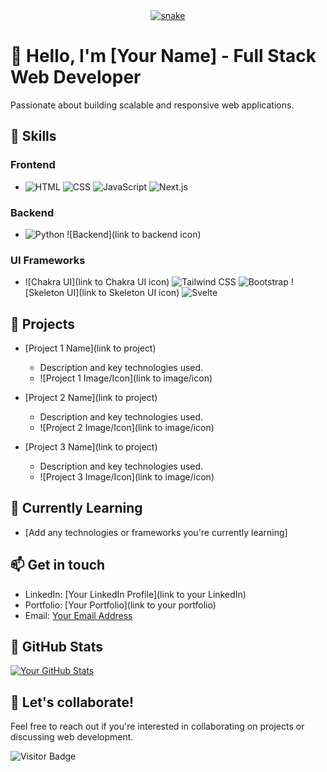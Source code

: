 <div align="center">
  <a href="https://github.com/Inferno-Dev-69">
  <img  src="https://github.com/Inferno-Dev-69/Inferno-Dev-69/blob/main/grid-snake.svg"
       alt="snake" /></a>
</div>

# 👋 Hello, I'm [Your Name] - Full Stack Web Developer

Passionate about building scalable and responsive web applications.

## 🚀 Skills

### Frontend

- ![HTML](https://img.icons8.com/color/48/000000/html-5--v1.png) ![CSS](https://img.icons8.com/color/48/000000/css3.png) ![JavaScript](https://img.icons8.com/color/48/000000/javascript.png) ![Next.js](https://img.icons8.com/color/48/000000/next-js.png)

### Backend

- ![Python](https://img.icons8.com/color/48/000000/python.png) ![Backend](link to backend icon)

### UI Frameworks

- ![Chakra UI](link to Chakra UI icon) ![Tailwind CSS](https://img.icons8.com/color/48/000000/tailwindcss.png) ![Bootstrap](https://img.icons8.com/color/48/000000/bootstrap.png) ![Skeleton UI](link to Skeleton UI icon) ![Svelte](https://img.icons8.com/color/48/000000/svelte-logo.png)

## 💼 Projects

- [Project 1 Name](link to project)
  - Description and key technologies used.
  - ![Project 1 Image/Icon](link to image/icon)

- [Project 2 Name](link to project)
  - Description and key technologies used.
  - ![Project 2 Image/Icon](link to image/icon)

- [Project 3 Name](link to project)
  - Description and key technologies used.
  - ![Project 3 Image/Icon](link to image/icon)

## 🌱 Currently Learning

- [Add any technologies or frameworks you're currently learning]

## 📫 Get in touch

- LinkedIn: [Your LinkedIn Profile](link to your LinkedIn)
- Portfolio: [Your Portfolio](link to your portfolio)
- Email: [Your Email Address](mailto:your.email@example.com)

## 🎨 GitHub Stats

[![Your GitHub Stats](https://github-readme-stats.vercel.app/api?username=your-username&show_icons=true&hide_title=true&count_private=true&hide=issues,prs&theme=radical)](https://github.com/your-username)

## 🚀 Let's collaborate!

Feel free to reach out if you're interested in collaborating on projects or discussing web development.

![Visitor Badge](https://visitor-badge.laobi.icu/badge?page_id=your-username.your-username)


